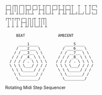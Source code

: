     ┌─┐┌┬┐┌─┐┬─┐┌─┐┬ ┬┌─┐┌─┐┬ ┬┌─┐┬  ┬  ┬ ┬┌─┐   
    ├─┤││││ │├┬┘├─┘├─┤│ │├─┘├─┤├─┤│  │  │ │└─┐   
    ┴ ┴┴ ┴└─┘┴└─┴  ┴ ┴└─┘┴  ┴ ┴┴ ┴┴─┘┴─┘└─┘└─┘   
    ┌┬┐┬┌┬┐┌─┐┌┐┌┬ ┬┌┬┐   
     │ │ │ ├─┤││││ ││││    
     ┴ ┴ ┴ ┴ ┴┘└┘└─┘┴ ┴   
  
         BEAT               AMBIENT
         
          ____1____            ____5____
         / ___2___ \          / ___6___ \
        / / __3__ \ \        / / __7__ \ \
       / / / _4_ \ \ \      / / / _8_ \ \ \
      / / / / . \ \ \ \    / / / / . \ \ \ \
      \ \ \ \___/ / / /    \ \ \ \___/ / / /
       \ \ \_____/ / /      \ \ \_____/ / /
        \ \_______/ /        \ \_______/ /
         \_________/          \_________/

Rotating Midi Step Sequencer
